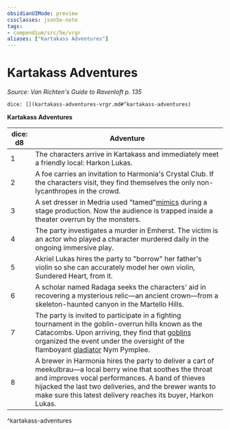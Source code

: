```yaml
---
obsidianUIMode: preview
cssclasses: json5e-note
tags:
- compendium/src/5e/vrgr
aliases: ["Kartakass Adventures"]
---
```

# Kartakass Adventures
*Source: Van Richten's Guide to Ravenloft p. 135* 

`dice: [](kartakass-adventures-vrgr.md#^kartakass-adventures)`

**Kartakass Adventures**

| dice: d8 | Adventure |
|----------|-----------|
| 1 | The characters arrive in Kartakass and immediately meet a friendly local: Harkon Lukas. |
| 2 | A foe carries an invitation to Harmonia's Crystal Club. If the characters visit, they find themselves the only non-lycanthropes in the crowd. |
| 3 | A set dresser in Medria used "tamed"[mimics](/2-Mechanics/CLI/bestiary/monstrosity/mimic.md) during a stage production. Now the audience is trapped inside a theater overrun by the monsters. |
| 4 | The party investigates a murder in Emherst. The victim is an actor who played a character murdered daily in the ongoing immersive play. |
| 5 | Akriel Lukas hires the party to "borrow" her father's violin so she can accurately model her own violin, Sundered Heart, from it. |
| 6 | A scholar named Radaga seeks the characters' aid in recovering a mysterious relic—an ancient crown—from a skeleton-haunted canyon in the Martello Hills. |
| 7 | The party is invited to participate in a fighting tournament in the goblin-overrun hills known as the Catacombs. Upon arriving, they find that [goblins](/2-Mechanics/CLI/bestiary/humanoid/goblin.md) organized the event under the oversight of the flamboyant [gladiator](/2-Mechanics/CLI/bestiary/humanoid/gladiator.md) Nym Pymplee. |
| 8 | A brewer in Harmonia hires the party to deliver a cart of meekulbrau—a local berry wine that soothes the throat and improves vocal performances. A band of thieves hijacked the last two deliveries, and the brewer wants to make sure this latest delivery reaches its buyer, Harkon Lukas. |
^kartakass-adventures